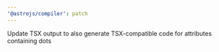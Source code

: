 ```yaml
---
'@astrojs/compiler': patch
---
```


Update TSX output to also generate TSX-compatible code for attributes containing dots
